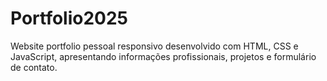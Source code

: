 # Portfolio2025
Website portfolio pessoal responsivo desenvolvido com HTML, CSS e JavaScript, apresentando informações profissionais, projetos e formulário de contato.
